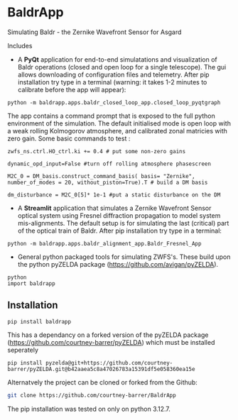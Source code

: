 # BaldrApp

Simulating Baldr - the Zernike Wavefront Sensor for Asgard

Includes 
- A  **PyQt** application for end-to-end simulatations and visualization of  Baldr operations (closed and open loop for a single telescope). The gui allows downloading of configuration files and telemetry. After pip installation try type in a terminal (warning: it takes 1-2 minutes to calibrate before the app will appear):
```
python -m baldrapp.apps.baldr_closed_loop_app.closed_loop_pyqtgraph
```
The app contains a command prompt that is exposed to the full python environment of the simulation. The default initialised mode is open loop with a weak rolling Kolmogorov atmosphere, and calibrated zonal matricies with zero gain. Some basic commands to test : 
```
zwfs_ns.ctrl.HO_ctrl.ki += 0.4 # put some non-zero gains

dynamic_opd_input=False #turn off rolling atmosphere phasescreen

M2C_0 = DM_basis.construct_command_basis( basis= "Zernike", 
number_of_modes = 20, without_piston=True).T # build a DM basis

dm_disturbance = M2C_0[5]* 1e-1 #put a static disturbance on the DM
```                                               
- A **Streamlit** application that simulates a Zernike Wavefront Sensor optical system using Fresnel diffraction propagation to model system mis-alignments. The default setup is for simulating the last (critical) part of the optical train of Baldr. After pip installation try type in a terminal: 
```
python -m baldrapp.apps.baldr_alignment_app.Baldr_Fresnel_App
```
- General python packaged tools for simulating ZWFS's. These build upon the python pyZELDA package (https://github.com/avigan/pyZELDA).
```
python
import baldrapp
```
## Installation
```
pip install baldrapp
```
This has a dependancy on a forked version of the pyZELDA package (https://github.com/courtney-barrer/pyZELDA) which must be installed seperately
```
pip install pyzelda@git+https://github.com/courtney-barrer/pyZELDA.git@b42aaea5c8a47026783a15391df5e058360ea15e
```    
Alternatvely the project can be cloned or forked from the Github:
```bash
git clone https://github.com/courtney-barrer/BaldrApp
```
The pip installation was tested on only on python 3.12.7. 

